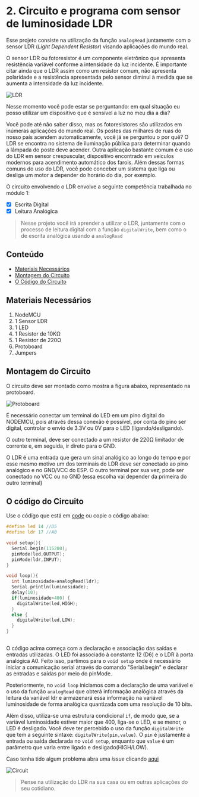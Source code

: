 # 2. Circuito e programa com sensor de luminosidade LDR

Esse projeto consiste na utilização da função ```analogRead```  juntamente com o sensor LDR (_*Light Dependent Resistor*_) visando aplicações do mundo real.

O sensor LDR ou fotoresistor é um componente eletrônico que apresenta resistência variável conforme a  intensidade da luz incidente. É importante citar ainda que o LDR assim como um resistor comum, não apresenta polaridade e a resistência apresentada pelo sensor diminui à medida que se aumenta a intensidade da luz incidente.

![LDR](assets/LDR.jpg)

Nesse momento você pode estar se perguntando: em qual situação eu posso utilizar um dispositivo que é sensível a luz no meu dia a dia?

Você pode até não saber disso, mas os fotoresistores são utilizados em inúmeras aplicações do mundo real. Os postes das milhares de ruas do nosso país acendem automaticamente, você já se perguntou o por quê? O LDR se encontra no sistema de iluminação pública para determinar quando a lâmpada do poste deve acender. Outra aplicação bastante comum é o uso do LDR em sensor crespuscular, dispositivo encontrado em veículos modernos para acendimento automático dos farois. Além dessas formas comuns do uso do LDR, você pode conceber um sistema que liga ou desliga um motor a depender do horário do dia, por exemplo.

O circuito envolvendo o LDR envolve a seguinte competência trabalhada no módulo 1:

- [x] Escrita Digital
- [x] Leitura Analógica

> Nesse projeto você irá aprender a utilizar o LDR, juntamente com o processo de leitura digital com a função  ```digitalWrite```, bem como o de escrita analógica usando a  ```analogRead```

## Conteúdo

- [Materiais Necessários](#materiais-necessários)
- [Montagem do Circuito](#montagem-do-circuito)
- [O Código do Circuito](#o-c&oacute;digo-do-circuito)

## Materiais Necessários

1. NodeMCU
2. 1 Sensor LDR
3. 1 LED
4. 1 Resistor de 10KΩ
5. 1 Resistor de 220Ω
6. Protoboard
7. Jumpers

## Montagem do Circuito

O circuito deve ser montado como mostra a figura abaixo, representado na protoboard.

![Protoboard](assets/protoboard.png)

É necessário conectar um terminal do LED em um pino digital do NODEMCU, pois através dessa conexão é possível, por conta do pino ser digital, controlar o envio de 3.3V ou 0V para o LED (ligando/desligando).

O outro terminal, deve ser conectado a um resistor de 220Ω limitador de corrente e, em seguida, ir direto para o GND.

O LDR é uma entrada que gera um sinal analógico ao longo do tempo e por esse mesmo motivo um dos terminais do LDR deve ser conectado ao pino analógico e no GND/VCC do ESP. O outro terminal por sua vez, pode ser conectado no VCC ou no GND (essa escolha vai depender da primeira do outro terminal)

## O código do Circuito

Use o código que está em [code](code/code.ino) ou copie o código abaixo:

```C++
#define led 14 //D5
#define ldr 17 //A0

void setup(){
  Serial.begin(115200);
  pinMode(led,OUTPUT);
  pinMode(ldr,INPUT);
}

void loop(){
  int luminosidade=analogRead(ldr); 
  Serial.println(luminosidade);
  delay(10);
  if(luminosidade>400) {
    digitalWrite(led,HIGH);
  }
  else {
    digitalWrite(led,LOW);
  }
}
  
```

O código acima começa com a declaração e associação das saídas e entradas utilizadas. O LED foi associado à constante 12 (D6) e o LDR à porta analógica A0. Feito isso, partimos para o ```void setup``` onde é necessário iniciar a comunicação serial através do comando "Serial.begin" e declarar as entradas e saídas por meio do pinMode.

Posteriormente, no ```void loop``` iniciamos com a declaração de uma variável e o uso da função ```analogRead```  que obterá informação analógica através da leitura da variável ldr e armazenará essa informação na variável luminosidade de forma analógica quantizada com uma resolução de 10 bits.

Além disso, utiliza-se uma estrutura condicional ```if```, de modo que, se a variável luminosidade estiver maior que 400,  liga-se o LED, e se menor, o LED é desligado. Você deve ter percebido o uso da função ```digitalWrite``` que tem a seguinte sintaxe: ```digitalWrite(pin,value)```. O ```pin``` é justamente a entrada ou saída declarada no ```void setup```, enquanto que ```value``` é um parâmetro que varia entre ligado e desligado(HIGH/LOW).

Caso tenha tido algum problema abra uma _issue_ clicando [aqui](https://github.com/PETEletricaUFBA/IoT/issues/new)

![Circuit](assets/circuitoGif5.gif)

> Pense na utilização do LDR na sua casa ou em outras aplicações do seu cotidiano.
